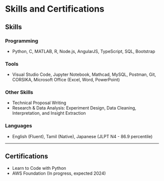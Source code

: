 # Skills and Certifications

## Skills
### Programming
- Python, C, MATLAB, R, Node.js, AngularJS, TypeScript, SQL, Bootstrap

### Tools
- Visual Studio Code, Jupyter Notebook, Mathcad, MySQL, Postman, Git, CORSIKA, Microsoft Office (Excel, Word, PowerPoint)

### Other Skills
- Technical Proposal Writing  
- Research & Data Analysis: Experiment Design, Data Cleaning, Interpretation, and Insight Extraction  

### Languages
- English (Fluent), Tamil (Native), Japanese (JLPT N4 - 86.9 percentile)

---

## Certifications
- Learn to Code with Python  
- AWS Foundation (In progress, expected 2024)
